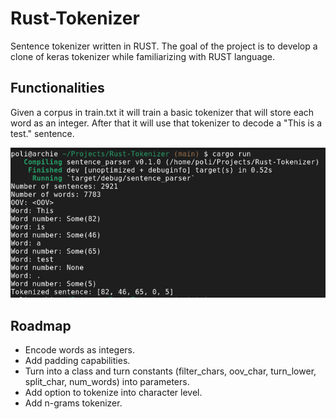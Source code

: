 # Rust-Tokenizer

Sentence tokenizer written in RUST. The goal of the project is to develop a clone of keras tokenizer while familiarizing with RUST language.

## Functionalities
Given a corpus in train.txt it will train a basic tokenizer that will store each word as an integer. After that it will use that tokenizer to decode a "This is a test." sentence.

![demo](https://raw.githubusercontent.com/Polifack/Rust-Tokenizer/main/pics/demo.png)

## Roadmap
- Encode words as integers.
- Add padding capabilities.
- Turn into a class and turn constants (filter_chars, oov_char, turn_lower, split_char, num_words) into parameters.
- Add option to tokenize into character level. 
- Add n-grams tokenizer.
